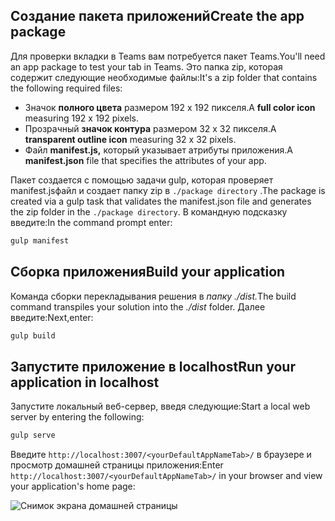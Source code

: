 ## <a name="create-the-app-package"></a><span data-ttu-id="d5f44-101">Создание пакета приложений</span><span class="sxs-lookup"><span data-stu-id="d5f44-101">Create the app package</span></span>

<span data-ttu-id="d5f44-102">Для проверки вкладки в Teams вам потребуется пакет Teams.</span><span class="sxs-lookup"><span data-stu-id="d5f44-102">You'll need an app package to test your tab in Teams.</span></span> <span data-ttu-id="d5f44-103">Это папка zip, которая содержит следующие необходимые файлы:</span><span class="sxs-lookup"><span data-stu-id="d5f44-103">It's a zip folder that contains the following required files:</span></span>

- <span data-ttu-id="d5f44-104">Значок **полного цвета** размером 192 x 192 пикселя.</span><span class="sxs-lookup"><span data-stu-id="d5f44-104">A **full color icon** measuring 192 x 192 pixels.</span></span>
- <span data-ttu-id="d5f44-105">Прозрачный **значок контура** размером 32 x 32 пикселя.</span><span class="sxs-lookup"><span data-stu-id="d5f44-105">A **transparent outline icon** measuring 32 x 32 pixels.</span></span>
- <span data-ttu-id="d5f44-106">Файл **manifest.js,** который указывает атрибуты приложения.</span><span class="sxs-lookup"><span data-stu-id="d5f44-106">A **manifest.json** file that specifies the attributes of your app.</span></span>

<span data-ttu-id="d5f44-107">Пакет создается с помощью задачи gulp, которая проверяет manifest.jsфайл и создает папку zip в `./package directory` .</span><span class="sxs-lookup"><span data-stu-id="d5f44-107">The package is created via a gulp task that validates the manifest.json file and generates the zip folder in the `./package directory`.</span></span> <span data-ttu-id="d5f44-108">В командную подсказку введите:</span><span class="sxs-lookup"><span data-stu-id="d5f44-108">In the command prompt enter:</span></span>

```bash
gulp manifest
```

## <a name="build-your-application"></a><span data-ttu-id="d5f44-109">Сборка приложения</span><span class="sxs-lookup"><span data-stu-id="d5f44-109">Build your application</span></span>

<span data-ttu-id="d5f44-110">Команда сборки перекладывания решения в *папку ./dist.*</span><span class="sxs-lookup"><span data-stu-id="d5f44-110">The build command transpiles your solution into the *./dist* folder.</span></span> <span data-ttu-id="d5f44-111">Далее введите:</span><span class="sxs-lookup"><span data-stu-id="d5f44-111">Next,enter:</span></span>

```bash
gulp build
```

## <a name="run-your-application-in-localhost"></a><span data-ttu-id="d5f44-112">Запустите приложение в localhost</span><span class="sxs-lookup"><span data-stu-id="d5f44-112">Run your application in localhost</span></span>

<span data-ttu-id="d5f44-113">Запустите локальный веб-сервер, введя следующие:</span><span class="sxs-lookup"><span data-stu-id="d5f44-113">Start a local web server by entering the following:</span></span>

```bash
gulp serve
```

<span data-ttu-id="d5f44-114">Введите `http://localhost:3007/<yourDefaultAppNameTab>/` в браузере и просмотр домашней страницы приложения:</span><span class="sxs-lookup"><span data-stu-id="d5f44-114">Enter `http://localhost:3007/<yourDefaultAppNameTab>/` in your browser and view your application's home page:</span></span>

![Снимок экрана домашней страницы](~/assets/images/tab-images/homePage.png)